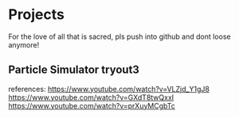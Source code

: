 # Projects
For the love of all that is sacred, pls push into github and dont loose anymore!

## Particle Simulator tryout3

references:
https://www.youtube.com/watch?v=VLZjd_Y1gJ8
https://www.youtube.com/watch?v=GXdT8twQxxI
https://www.youtube.com/watch?v=prXuyMCgbTc
